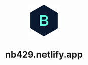<div align="center">
  <img alt="Logo" src="https://raw.githubusercontent.com/nb429/portfolio/main/src/images/logo.png" width="100" />
</div>
<h1 align="center">
  nb429.netlify.app
</h1>